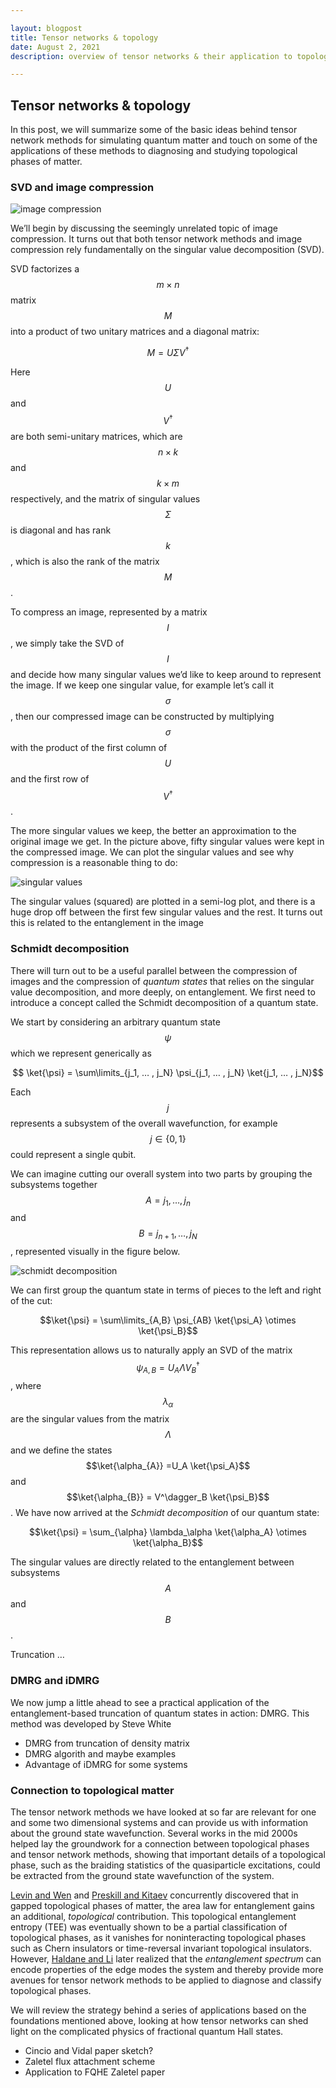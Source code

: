 ```yaml
---

layout: blogpost
title: Tensor networks & topology
date: August 2, 2021
description: overview of tensor networks & their application to topological matter

---
```


## Tensor networks & topology 

In this post, we will summarize some of the basic ideas behind tensor network methods for simulating quantum matter and touch on some of the applications of these methods to diagnosing and studying topological phases of matter. 

### SVD and image compression

![image compression](/_img/image_compression.png) 

We’ll begin by discussing the seemingly unrelated topic of image compression. It turns out that both tensor network methods and image compression rely fundamentally on the singular value decomposition (SVD).

SVD factorizes a $$m \times n$$ matrix $$M$$ into a product of two unitary matrices and a diagonal matrix:
 
 $$M = U \Sigma V^\dagger$$

Here $$U$$ and $$V^\dagger$$ are both semi-unitary matrices, which are $$n \times k$$ and $$k \times m$$ respectively, and the matrix of singular values $$\Sigma$$ is diagonal and has rank $$k$$, which is also the rank of the matrix $$M$$.  

To compress an image, represented by a matrix $$I$$, we simply take the SVD of $$I$$ and decide how many singular values we’d like to keep around to represent the image. If we keep one singular value, for example let’s call it $$\sigma$$, then our compressed image can be constructed by multiplying $$\sigma$$ with the product of the first column of $$U$$ and the first row of $$V^\dagger$$. 

The more singular values we keep, the better an approximation to the original image we get. In the picture above, fifty singular values were kept in the compressed image. We can plot the singular values and see why compression is a reasonable thing to do:

![singular values](/_img/singular_values_img.png) 

The singular values (squared) are plotted in a semi-log plot, and there is a huge drop off between the first few singular values and the rest. It turns out this is related to the entanglement in the image




### Schmidt decomposition 

There will turn out to be a useful parallel between the compression of images and the compression of _quantum states_ that relies on the singular value decomposition, and more deeply, on entanglement. We first need to introduce a concept called the Schmidt decomposition of a quantum state. 

We start by considering an arbitrary quantum state $$\psi$$ which we represent generically as

$$ \ket{\psi} = \sum\limits_{j_1, … , j_N} \psi_{j_1, … , j_N}  \ket{j_1, … , j_N}$$

Each $$j$$ represents a subsystem of the overall wavefunction, for example $$j \in \lbrace 0, 1\rbrace$$ could represent a single qubit. 

We can imagine cutting our overall system into two parts by grouping the subsystems together $$A = j_1, … , j_n$$ and $$B = j_{n+1}, … , j_N$$, represented visually in the figure below.

![schmidt decomposition](/_img/schmidt_pic.png) 

We can first group the quantum state in terms of pieces to the left and right of the cut:

$$\ket{\psi} = \sum\limits_{A,B} \psi_{AB} \ket{\psi_A} \otimes \ket{\psi_B}$$

This representation allows us to naturally apply an SVD of the matrix $$\psi_{A,B} =  U_A \Lambda V_B^\dagger$$, where $$\lambda_\alpha$$ are the singular values from the matrix $$\Lambda$$ and we define the states $$\ket{\alpha_{A}} =U_A \ket{\psi_A}$$ and $$\ket{\alpha_{B}} = V^\dagger_B \ket{\psi_B}$$. We have now arrived at the _Schmidt decomposition_ of our quantum state:

$$\ket{\psi} = \sum_{\alpha} \lambda_\alpha \ket{\alpha_A} \otimes \ket{\alpha_B}$$ 

The singular values are directly related to the entanglement between subsystems $$A$$ and $$B$$.  

Truncation … 

### DMRG and iDMRG

We now jump a little ahead to see a practical application of the entanglement-based truncation of quantum states in action: DMRG. This method was developed by Steve White

* DMRG from truncation of density matrix
* DMRG algorith and maybe examples
* Advantage of iDMRG for some systems

### Connection to topological matter

The tensor network methods we have looked at so far are relevant for one and some two dimensional systems and can provide us with information about the ground state wavefunction. Several works in the mid 2000s helped lay the groundwork for a connection between topological phases and tensor network methods, showing that important details of a topological phase, such as the braiding statistics of the quasiparticle excitations, could be extracted from the ground state wavefunction of the system.  

[Levin and Wen](https://journals.aps.org/prl/abstract/10.1103/PhysRevLett.96.110405) and [Preskill and Kitaev](https://journals.aps.org/prl/abstract/10.1103/PhysRevLett.96.110404) concurrently discovered that in gapped topological phases of matter, the area law for entanglement gains an additional, _topological_ contribution. This topological entanglement entropy (TEE) was eventually shown to be a partial classification of topological phases, as it vanishes for noninteracting topological phases such as Chern insulators or time-reversal invariant topological insulators. However, [Haldane and Li](https://journals.aps.org/prl/abstract/10.1103/PhysRevLett.101.010504) later realized that the _entanglement spectrum_ can encode properties of the edge modes the system and thereby provide more avenues for tensor network methods to be applied to diagnose and classify topological phases. 

We will review the strategy behind a series of applications based on the foundations mentioned above, looking at how tensor networks can shed light on the complicated physics of fractional quantum Hall states. 

* Cincio and Vidal paper sketch?
* Zaletel flux attachment scheme
* Application to FQHE Zaletel paper


